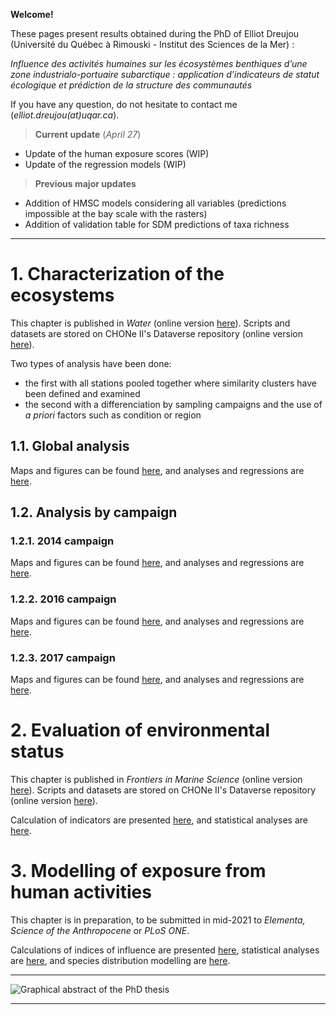 **Welcome!**

These pages present results obtained during the PhD of Elliot Dreujou (Université du Québec à Rimouski - Institut des Sciences de la Mer) :

*Influence des activités humaines sur les écosystèmes benthiques d’une zone industrialo-portuaire subarctique : application d’indicateurs de statut écologique et prédiction de la structure des communautés*

If you have any question, do not hesitate to contact me (*elliot.dreujou(at)uqar.ca*).

> **Current update** (*April 27*)<br>
- Update of the human exposure scores (WIP)
- Update of the regression models (WIP)

> **Previous major updates**<br>
- Addition of HMSC models considering all variables (predictions impossible at the bay scale with the rasters)
- Addition of validation table for SDM predictions of taxa richness

-----


# 1. Characterization of the ecosystems

This chapter is published in *Water* (online version [here](https://www.mdpi.com/2073-4441/12/9/2424)). Scripts and datasets are stored on CHONe II's Dataverse repository (online version [here](https://doi.org/10.5683/SP2/5LJYXO)).

Two types of analysis have been done:

- the first with all stations pooled together where similarity clusters have been defined and examined
- the second with a differenciation by sampling campaigns and the use of *a priori* factors such as condition or region

## 1.1. Global analysis

Maps and figures can be found [here](https://eldre.github.io/eldre-phd/Chap1/C1_analyses_A.html), and analyses and regressions are [here](https://eldre.github.io/eldre-phd/Chap1/C1_analyses_B.html).

## 1.2. Analysis by campaign

### 1.2.1. 2014 campaign

Maps and figures can be found [here](https://eldre.github.io/eldre-phd/Chap1/C1_analyses_14A.html), and analyses and regressions are [here](https://eldre.github.io/eldre-phd/Chap1/C1_analyses_14B.html).

### 1.2.2. 2016 campaign

Maps and figures can be found [here](https://eldre.github.io/eldre-phd/Chap1/C1_analyses_16A.html), and analyses and regressions are [here](https://eldre.github.io/eldre-phd/Chap1/C1_analyses_16B.html).

### 1.2.3. 2017 campaign

Maps and figures can be found [here](https://eldre.github.io/eldre-phd/Chap1/C1_analyses_17A.html), and analyses and regressions are [here](https://eldre.github.io/eldre-phd/Chap1/C1_analyses_17B.html).

# 2. Evaluation of environmental status

This chapter is published in *Frontiers in Marine Science* (online version [here](https://www.frontiersin.org/articles/10.3389/fmars.2021.637546)). Scripts and datasets are stored on CHONe II's Dataverse repository (online version [here](https://doi.org/10.5683/SP2/WDDDMI)).

Calculation of indicators are presented [here](https://eldre.github.io/eldre-phd/Chap2/C2_analyses_A.html), and statistical analyses are [here](https://eldre.github.io/eldre-phd/Chap2/C2_analyses_B.html).

# 3. Modelling of exposure from human activities

This chapter is in preparation, to be submitted in mid-2021 to *Elementa, Science of the Anthropocene* or *PLoS ONE*.

Calculations of indices of influence are presented [here](https://eldre.github.io/eldre-phd/Chap3/C3_analyses_A.html), statistical analyses are [here](https://eldre.github.io/eldre-phd/Chap3/C3_analyses_B.html), and species distribution modelling are [here](https://eldre.github.io/eldre-phd/Chap3/C3_analyses_C.html).

-----


![Graphical abstract of the PhD thesis](https://eldre.github.io/eldre-phd/Abstract.png)

-----
